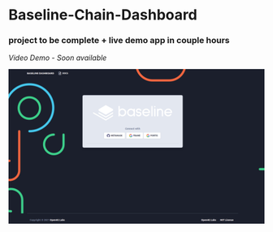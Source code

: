 # Baseline-Chain-Dashboard
### project to be complete + live demo app in couple hours
*Video Demo - Soon available*

![Login Page](./baseline_dashboard_login.png)
